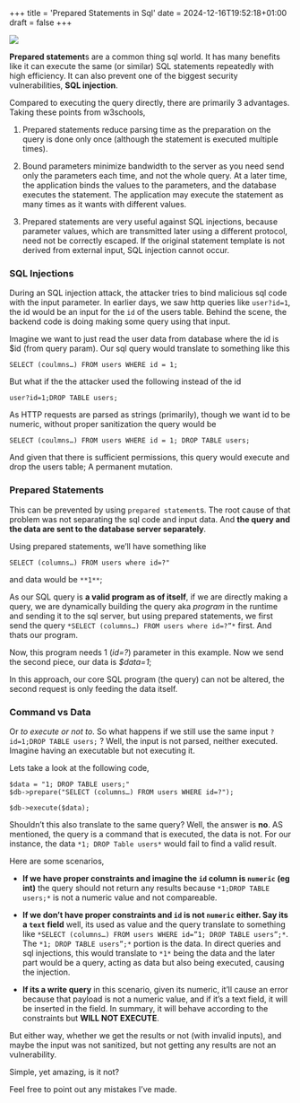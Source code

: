 +++
title = 'Prepared Statements in Sql'
date = 2024-12-16T19:52:18+01:00
draft = false
+++

![](https://cdn-images-1.medium.com/max/2000/1*tmEFJ0LreB8wabdi67XY-Q.jpeg)

**Prepared statement**s are a common thing sql world. It has many benefits like it can execute the same (or similar) SQL statements repeatedly with high efficiency. It can also prevent one of the biggest security vulnerabilities, **SQL injection**.

Compared to executing the query directly, there are primarily 3 advantages. Taking these points from w3schools,
1. Prepared statements reduce parsing time as the preparation on the query is done only once (although the statement is executed multiple times).

2. Bound parameters minimize bandwidth to the server as you need send only the parameters each time, and not the whole query. At a later time, the application binds the values to the parameters, and the database executes the statement. The application may execute the statement as many times as it wants with different values.

3. Prepared statements are very useful against SQL injections, because parameter values, which are transmitted later using a different protocol, need not be correctly escaped. If the original statement template is not derived from external input, SQL injection cannot occur.

### SQL Injections

During an SQL injection attack, the attacker tries to bind malicious sql code with the input parameter. In earlier days, we saw http queries like `user?id=1`, the id would be an input for the `id` of the users table. Behind the scene, the backend code is doing making some query using that input.

Imagine we want to just read the user data from database where the id is $id (from query param). Our sql query would translate to something like this

    SELECT (coulmns…) FROM users WHERE id = 1;

But what if the the attacker used the following instead of the id

    user?id=1;DROP TABLE users;

As HTTP requests are parsed as strings (primarily), though we want id to be numeric, without proper sanitization the query would be

    SELECT (coulmns…) FROM users WHERE id = 1; DROP TABLE users;

And given that there is sufficient permissions, this query would execute and drop the users table; A permanent mutation.

### Prepared Statements

This can be prevented by using `prepared statement`s. The root cause of that problem was not separating the sql code and input data. And **the query and the data are sent to the database server separately**.

Using prepared statements, we’ll have something like

    SELECT (columns…) FROM users where id=?"

and data would be `**1**`;

As our SQL query is **a valid program as of itself**, if we are directly making a query, we are dynamically building the query aka *program* in the runtime and sending it to the sql server, but using prepared statements, we first send the query `*SELECT (columns…) FROM users where id=?”*` first. And thats our program.

Now, this program needs 1 (*id=?*) parameter in this example. Now we send the second piece, our data is *$data=1*;

In this approach, our core SQL program (the query) can not be altered, the second request is only feeding the data itself.

### Command vs Data

Or *to execute or not to*. So what happens if we still use the same input `?id=1;DROP TABLE users;` ? Well, the input is not parsed, neither executed. Imagine having an executable but not executing it.

Lets take a look at the following code,

    $data = "1; DROP TABLE users;"
    $db->prepare("SELECT (columns…) FROM users WHERE id=?");
     
    $db->execute($data);

Shouldn’t this also translate to the same query? Well, the answer is **no**. AS mentioned, the query is a command that is executed, the data is not. For our instance, the data `*1; DROP Table users*` would fail to find a valid result.

Here are some scenarios,

* **If we have proper constraints and imagine the `id` column is `numeric` (eg int)** the query should not return any results because `*1;DROP TABLE users;*` is not a numeric value and not compareable.

* **If we don’t have proper constraints and `id` is not `numeric` either. Say its a `text` field** well, its used as value and the query translate to something like `*SELECT (columns…) FROM users WHERE id=”1; DROP TABLE users”;*`. The `*1; DROP TABLE users”;*` portion is the data. In direct queries and sql injections, this would translate to `*1*` being the data and the later part would be a query, acting as data but also being executed, causing the injection.

* **If its a write query** in this scenario, given its numeric, it’ll cause an error because that payload is not a numeric value, and if it’s a text field, it will be inserted in the field. In summary, it will behave according to the constraints but **WILL NOT EXECUTE**.


But either way, whether we get the results or not (with invalid inputs), and maybe the input was not sanitized, but not getting any results are not an vulnerability.

Simple, yet amazing, is it not?

Feel free to point out any mistakes I’ve made.
